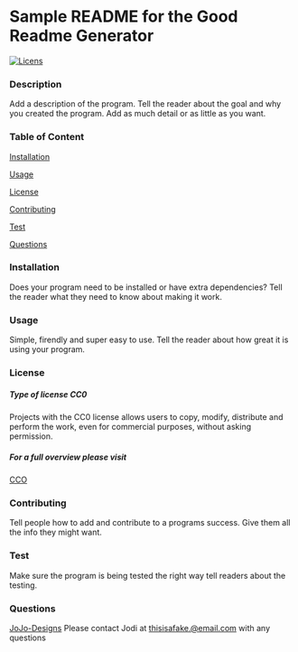 # Sample README for the Good Readme Generator
  [![Licens](https://img.shields.io/badge/License-CC0%202.0-blue.svg)](https://opensource.org/licenses/CC0)
  ### Description
  Add a description of the program. Tell the reader about the goal and why you created the program. Add as much detail or as little as you want.  
  ### Table of Content
  [Installation](#Installation)

  [Usage](#Usage)

  [License](#License)

  [Contributing](#Contributing)

  [Test](#Test)

  [Questions](#Questions)

  ### Installation
  Does your program need to be installed or have extra dependencies? Tell the reader what they need to know about making it work.
  ### Usage
  Simple, firendly and super easy to use. Tell the reader about how great it is using your program. 
  ### License
  ##### Type of license CC0
  Projects with the CC0 license allows users to copy, modify, distribute and perform the work, even for commercial purposes, without asking permission.
 ##### For a full overview please visit
[CCO](https://creativecommons.org/publicdomain/zero/1.0/legalcode)  
  ### Contributing
  Tell people how to add and contribute to a programs success. Give them all the info they might want.
  ### Test
  Make sure the program is being tested the right way tell readers about the testing.
  ### Questions
  [JoJo-Designs](https://github.com/JoJo-Designs)
  Please contact Jodi at thisisafake.@email.com with any questions